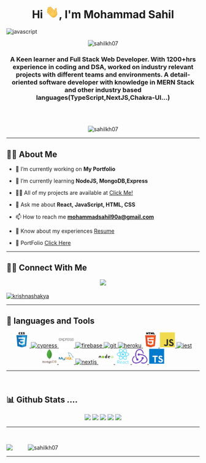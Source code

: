 
<h1 align="center">Hi <img src="https://raw.githubusercontent.com/ABSphreak/ABSphreak/master/gifs/Hi.gif" width="35">, I'm Mohammad Sahil</h1>
<img src="https://camo.githubusercontent.com/a4c584bce1c41271485d28f92aaf9f581b3c88b68ca723b6edfd58b4ba988c2b/68747470733a2f2f63646e2e6472696262626c652e636f6d2f75736572732f313138373833362f73637265656e73686f74732f363533393432392f70726f6772616d65722e676966" alt="javascript" width="100%" height="500px"/>

<br/>
<p align="center"> <img src="https://komarev.com/ghpvc/?username=sahilkh07&label=Profile%20views&color=0e75b6&style=flat" alt="sahilkh07" /> </p>

<h3 align="center">A Keen learner and Full Stack Web Developer. With 1200+hrs experience in coding and DSA, worked on industry relevant projects with different teams and environments. A detail-oriented software developer with knowledge in MERN Stack and other industry based languages(TypeScript,NextJS,Chakra-UI...)</h3>
<br/>
<br/>

<p align="center"> <img src="https://github-profile-trophy.vercel.app/?username=sahilkh07&margin-w=15" alt="sahilkh07" /> </p>
<hr />



  ## 🙋‍♂️ About Me
  
- 🔭 I’m currently working on **My Portfolio**

- 🌱 I’m currently learning **NodeJS, MongoDB,Express**

- 👨‍💻 All of my projects are available at [Click Me!](https://github.com/sahilkh07?tab=repositories)

- 💬 Ask me about **React, JavaScript, HTML, CSS**

- 📫 How to reach me **mohammadsahil90a@gmail.com**

- 📄 Know about my experiences [Resume](https://drive.google.com/file/d/1x6IkpKIRtZfnJT1szT8sqpabp_VL-4hG/view?usp=sharing)

- 📄 PortFolio  <a href="https://sahilkh07.github.io/">Click Here</a>
<hr/>


  ## 🙋‍♂️ Connect With Me
<p align="left">
<p align="center">
<img src="https://readme-typing-svg.herokuapp.com?size=26&duration=3000&lines=I+am+Mohammad+Sahil+!;A+Fullstack+Web+Developer+!;let+'+s+get+connected++on+LinkedIn" > 
</p>
<a href="https://www.linkedin.com/in/mohammad-sahil-6a1a96246/" target="blank"><img align="center" src="https://raw.githubusercontent.com/rahuldkjain/github-profile-readme-generator/master/src/images/icons/Social/linked-in-alt.svg" alt="krishnashakya" height="30" width="40" /></a>

</p>
<hr/>



## 🚀 languages and Tools 
       
<p align="center"> <a href="https://www.w3schools.com/css/" target="_blank" rel="noreferrer"> <img src="https://raw.githubusercontent.com/devicons/devicon/master/icons/css3/css3-original-wordmark.svg" alt="css3" width="40" height="40"/> </a> <a href="https://www.cypress.io" target="_blank" rel="noreferrer"> <img src="https://raw.githubusercontent.com/simple-icons/simple-icons/6e46ec1fc23b60c8fd0d2f2ff46db82e16dbd75f/icons/cypress.svg" alt="cypress" width="40" height="40"/> </a> <a href="https://expressjs.com" target="_blank" rel="noreferrer"> <img src="https://raw.githubusercontent.com/devicons/devicon/master/icons/express/express-original-wordmark.svg" alt="express" width="40" height="40"/> </a> <a href="https://firebase.google.com/" target="_blank" rel="noreferrer"> <img src="https://www.vectorlogo.zone/logos/firebase/firebase-icon.svg" alt="firebase" width="40" height="40"/> </a> <a href="https://git-scm.com/" target="_blank" rel="noreferrer"> <img src="https://www.vectorlogo.zone/logos/git-scm/git-scm-icon.svg" alt="git" width="40" height="40"/> </a> <a href="https://heroku.com" target="_blank" rel="noreferrer"> <img src="https://www.vectorlogo.zone/logos/heroku/heroku-icon.svg" alt="heroku" width="40" height="40"/> </a> <a href="https://www.w3.org/html/" target="_blank" rel="noreferrer"> <img src="https://raw.githubusercontent.com/devicons/devicon/master/icons/html5/html5-original-wordmark.svg" alt="html5" width="40" height="40"/> </a> <a href="https://developer.mozilla.org/en-US/docs/Web/JavaScript" target="_blank" rel="noreferrer"> <img src="https://raw.githubusercontent.com/devicons/devicon/master/icons/javascript/javascript-original.svg" alt="javascript" width="40" height="40"/> </a> <a href="https://jestjs.io" target="_blank" rel="noreferrer"> <img src="https://www.vectorlogo.zone/logos/jestjsio/jestjsio-icon.svg" alt="jest" width="40" height="40"/> </a> <a href="https://www.mongodb.com/" target="_blank" rel="noreferrer"> <img src="https://raw.githubusercontent.com/devicons/devicon/master/icons/mongodb/mongodb-original-wordmark.svg" alt="mongodb" width="40" height="40"/> </a> <a href="https://www.mysql.com/" target="_blank" rel="noreferrer"> <img src="https://raw.githubusercontent.com/devicons/devicon/master/icons/mysql/mysql-original-wordmark.svg" alt="mysql" width="40" height="40"/> </a> <a href="https://nextjs.org/" target="_blank" rel="noreferrer"> <img src="https://cdn.worldvectorlogo.com/logos/nextjs-2.svg" alt="nextjs" width="40" height="40"/> </a> <a href="https://nodejs.org" target="_blank" rel="noreferrer"> <img src="https://raw.githubusercontent.com/devicons/devicon/master/icons/nodejs/nodejs-original-wordmark.svg" alt="nodejs" width="40" height="40"/> </a> <a href="https://reactjs.org/" target="_blank" rel="noreferrer"> <img src="https://raw.githubusercontent.com/devicons/devicon/master/icons/react/react-original-wordmark.svg" alt="react" width="40" height="40"/> </a> <a href="https://redux.js.org" target="_blank" rel="noreferrer"> <img src="https://raw.githubusercontent.com/devicons/devicon/master/icons/redux/redux-original.svg" alt="redux" width="40" height="40"/> </a> <a href="https://www.typescriptlang.org/" target="_blank" rel="noreferrer"> <img src="https://raw.githubusercontent.com/devicons/devicon/master/icons/typescript/typescript-original.svg" alt="typescript" width="40" height="40"/> </a> </p>
     

<hr/>
<br/>


 <h2> 📊 Github Stats ....</h2>
<p align="center">
<img src="http://github-profile-summary-cards.vercel.app/api/cards/profile-details?username=sahilkh07&theme=github">
<img src="http://github-profile-summary-cards.vercel.app/api/cards/repos-per-language?username=sahilkh07&theme=github">
<img src="http://github-profile-summary-cards.vercel.app/api/cards/most-commit-language?username=sahilkh07&theme=github">
<img src="http://github-profile-summary-cards.vercel.app/api/cards/stats?username=sahilkh07&theme=github">
<img src="http://github-profile-summary-cards.vercel.app/api/cards/productive-time?username=sahilkh07&theme=github&utcOffset=8">
	
</p>
<hr/>
<br/>

	
<p align="center" style="margin-right:0px;padding-right:0px;display:flex;gap:40px">
<img src="https://github-readme-stats.vercel.app/api?username=sahilkh07">
<img src="https://streak-stats.demolab.com?user=sahilkh07&border_radius=5" alt="sahilkh07" />
</p>
	
<hr/>
<br/>

[//]: # (<p><img alt="Sahil Activity Graph" src="https://github-readme-activity-graph.cyclic.app/graph?username=sahilkh07&theme=github&hide_border=true" /></p>)
